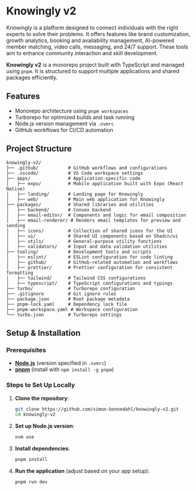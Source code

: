 # Knowingly v2

Knowingly is a platform designed to connect individuals with the right experts to solve their problems. It offers features like brand customization, growth analytics, booking and availability management, AI-powered member matching, video calls, messaging, and 24/7 support. These tools aim to enhance community interaction and skill development.

**Knowingly v2** is a monorepo project built with TypeScript and managed using `pnpm`. It is structured to support multiple applications and shared packages efficiently.

## Features

- Monorepo architecture using `pnpm workspaces`
- Turborepo for optimized builds and task running
- Node.js version management via `.nvmrc`
- GitHub workflows for CI/CD automation

## Project Structure

```
knowingly-v2/
├── .github/           # GitHub workflows and configurations
├── .vscode/           # VS Code workspace settings
├── apps/              # Application-specific code
│   ├── expo/          # Mobile application built with Expo (React Native)
│   ├── landing/       # Landing page for Knowingly
│   ├── web/           # Main web application for Knowingly
├── packages/          # Shared libraries and utilities
│   ├── backend/       # Convex backend
│   ├── email-editor/  # Components and logic for email composition
│   ├── email-renderer/ # Renders email templates for preview and sending
│   ├── icons/         # Collection of shared icons for the UI
│   ├── ui/            # Shared UI components based on Shadcn/ui
│   ├── utils/         # General-purpose utility functions
│   ├── validators/    # Input and data validation utilities
├── tooling/           # Development tools and scripts
│   ├── eslint/        # ESLint configuration for code linting
│   ├── github/        # GitHub-related automation and workflows
│   ├── prettier/      # Prettier configuration for consistent formatting
│   ├── tailwind/      # Tailwind CSS configurations
│   ├── typescript/    # TypeScript configurations and typings
├── turbo/             # Turborepo configuration
├── .gitignore         # Git ignore rules
├── package.json       # Root package metadata
├── pnpm-lock.yaml     # Dependency lock file
├── pnpm-workspace.yaml # Workspace configuration
└── turbo.json         # Turborepo settings
```

## Setup & Installation

### Prerequisites

- [**Node.js**](https://nodejs.org/) (version specified in `.nvmrc`)
- [**pnpm**](https://pnpm.io/) (install with `npm install -g pnpm`)

### Steps to Set Up Locally

1. **Clone the repository**:

   ```sh
   git clone https://github.com/simon-bonnedahl/knowingly-v2.git
   cd knowingly-v2
   ```

2. **Set up Node.js version**:

   ```sh
   nvm use
   ```

3. **Install dependencies**:

   ```sh
   pnpm install
   ```

4. **Run the application** (adjust based on your app setup):

   ```sh
   pnpm run dev
   ```

